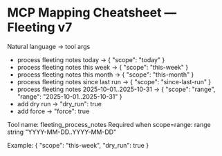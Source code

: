 # MCP Mapping Cheatsheet — Fleeting v7

Natural language → tool args

- process fleeting notes today → { "scope": "today" }
- process fleeting notes this week → { "scope": "this-week" }
- process fleeting notes this month → { "scope": "this-month" }
- process fleeting notes since last run → { "scope": "since-last-run" }
- process fleeting notes 2025-10-01..2025-10-31 → { "scope": "range", "range": "2025-10-01..2025-10-31" }
- add dry run → "dry_run": true
- add force → "force": true

Tool name: fleeting_process_notes
Required when scope=range: range string "YYYY-MM-DD..YYYY-MM-DD"

Example: { "scope": "this-week", "dry_run": true }